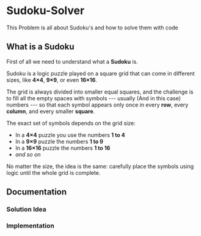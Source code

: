 # Sudoku-Solver
This Problem is all about Sudoku's and how to solve them with code

## What is a Sudoku
First of all we need to understand what a **Sudoku** is. 

Sudoku is a logic puzzle played on a square grid that can come in
different sizes, like **4×4**, **9×9**, or even **16×16**.

The grid is always divided into smaller equal squares, and the challenge
is to fill all the empty spaces with symbols --- usually (And in this case) numbers --- so
that each symbol appears only once in every **row**, every **column**,
and every smaller **square**.

The exact set of symbols depends on the grid size:

-   In a **4×4** puzzle you use the numbers **1 to 4**
-   In a **9×9** puzzle the numbers **1 to 9**
-   In a **16×16** puzzle the numbers **1 to 16**
-   *and so on*

No matter the size, the idea is the same: carefully place the symbols
using logic until the whole grid is complete.

## Documentation

### Solution Idea

### Implementation